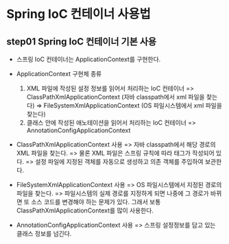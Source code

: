 # Spring IoC 컨테이너 사용법

## step01 Spring IoC 컨테이너 기본 사용
- 스프링 IoC 컨테이너는 ApplicationContext를 구현한다.

- ApplicationContext 구현체 종류
  1) XML 파일에 작성된 설정 정보를 읽어서 처리하는 IoC 컨테이너
     => ClassPathXmlApplicationContext (자바 classpath에서 xml 파일을 찾는다)
     => FileSystemXmlApplicationContext (OS 파일시스템에서 xml 파일을 찾는다)
  2) 클래스 안에 작성된 애노테이션을 읽어서 처리하는 IoC 컨테이너
     => AnnotationConfigApplicationContext
     
- ClassPathXmlApplicationContext 사용
  => 자바 classpath에서 해당 경로의 XML 파일을 찾는다.
  => 물론 XML 파일은 스프링 규칙에 따라 태그가 작성되어 있다.
  => 설정 파일에 지정된 객체를 자동으로 생성하고 의존 객체를 주입하여 보관한다.

- FileSystemXmlApplicationContext 사용
  => OS 파일시스템에서 지정된 경로의 파일을 찾는다.
  => 파일시스템의 실제 경로를 지정하게 되면 나중에 그 경로가 바뀌면 
     또 소스 코드를 변경해야 하는 문제가 있다. 
     그래서 보통 ClassPathXmlApplicationContext를 많이 사용한다.

- AnnotationConfigApplicationContext 사용
  => 스프링 설정정보를 담고 있는 클래스 정보를 넘긴다.